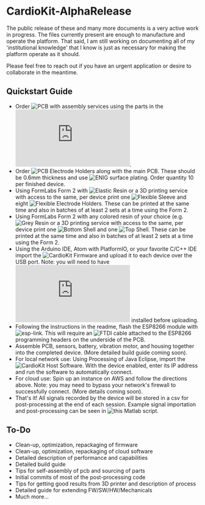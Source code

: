 # CardioKit-AlphaRelease
The public release of these and many more documents is a very active work in progress. The files currently present are enough to manufacture and operate the platform. That said, I am still working on documenting all of my 'institutional knowledge' that I know is just as necessary for making the platform operate as it should. 

Please feel free to reach out if you have an urgent application or desire to collaborate in the meantime.

## Quickstart Guide
- Order ![PCB](https://github.com/jamminwfeynman/CardioKit-AlphaRelease/tree/master/Electronics/CardioKit-PCB-R01/Gerbers) with assembly services using the parts in the ![BOM](https://github.com/jamminwfeynman/CardioKit-AlphaRelease/blob/master/Electronics/CardioKit-PCB-R01/BOM/CardioKit-R01-BOM.pdf).
- Order ![PCB Electrode Holders](https://github.com/jamminwfeynman/CardioKit-AlphaRelease/tree/master/Electronics/Electrode-Holder-PCB-R01/Gerbers) along with the main PCB. These should be 0.6mm thickness and use ![ENIG](https://www.wikiwand.com/en/Electroless_nickel_immersion_gold) surface plating. Order quantity 10 per finished device.
- Using FormLabs Form 2 with ![Elastic Resin](https://formlabs.com/store/form-2/materials/elastic-resin/) or a 3D printing service with access to the same, per device print one ![Flexible Sleeve](https://github.com/jamminwfeynman/CardioKit-AlphaRelease/blob/master/Mechanicals/CardioKit-Flexible-Sleeve-R30/Production-Files/CardioKit-Flexible-Sleeve-R30.form) and eight ![Flexible Electrode Holders](https://github.com/jamminwfeynman/CardioKit-AlphaRelease/blob/master/Mechanicals/CardioKit-Electrode-Holder-R50/Production-Files/CardioKit-Electrode-Holder-R50.form). These can be printed at the same time and also in batches of at least 2 sets at a time using the Form 2.
- Using FormLabs Form 2 with any colored resin of your choice (e.g. ![Grey Resin](https://formlabs.com/store/form-2/materials/grey-resin/) or a 3D printing service with access to the same, per device print one ![Bottom Shell](https://github.com/jamminwfeynman/CardioKit-AlphaRelease/blob/master/Mechanicals/CardioKit-Shell-Bottom-R30/Production-Files/CardioKit-Shell-Bottom-R30.form) and one ![Top Shell](https://github.com/jamminwfeynman/CardioKit-AlphaRelease/blob/master/Mechanicals/CardioKit-Shell-Top-R31/Production-Files/CardioKit-Shell-Top-R31.form). These can be printed at the same time and also in batches of at least 2 sets at a time using the Form 2.
- Using the Arduino IDE, Atom with PlatformIO, or your favorite C/C++ IDE import the ![CardioKit Firmware](https://github.com/jamminwfeynman/CardioKit-AlphaRelease/tree/master/Firmware/CardioKit-R10-FW) and upload it to each device over the USB port. Note: you will need to have ![Teensyduino](https://www.pjrc.com/teensy/teensyduino.html) installed before uploading.
- Following the instructions in the readme, flash the ESP8266 module with ![esp-link](https://github.com/jeelabs/esp-link). This will require an ![FTDI cable](https://www.adafruit.com/product/4364) attached to the ESP8266 programming headers on the underside of the PCB.
- Assemble PCB, sensors, battery, vibration motor, and housing together into the completed device. (More detailed build guide coming soon).
- For local network use: Using Processing of Java Eclipse, import the ![CardioKit Host Software](https://github.com/jamminwfeynman/CardioKit-AlphaRelease/tree/master/Software). With the device enabled, enter its IP address and run the software to automatically connect.
- For cloud use: Spin up an instance on AWS and follow the directions above. Note: you may need to bypass your network's firewall to successfully connect. (More details coming soon).
- That's it! All signals recorded by the device will be stored in a csv for post-processing at the end of each session. Example signal importation and post-processing can be seen in ![this Matlab script](https://github.com/jamminwfeynman/CardioKit-AlphaRelease/tree/master/Post-Processing).


## To-Do
- Clean-up, optimization, repackaging of firmware
- Clean-up, optimization, repackaging of cloud software
- Detailed description of performance and capabilities
- Detailed build guide
- Tips for self-assembly of pcb and sourcing of parts
- Initial commits of most of the post-processing code
- Tips for getting good results from 3D printer and description of process
- Detailed guide for extending FW/SW/HW/Mechanicals
- Much more...
